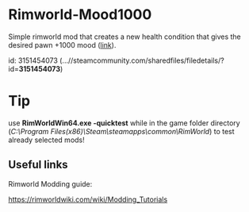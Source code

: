 # Rimworld-Mood1000

Simple rimworld mod that creates a new health condition that gives the desired pawn +1000 mood ([link](https://steamcommunity.com/sharedfiles/filedetails/?id=3151454073)).

id: 3151454073 (...//steamcommunity.com/sharedfiles/filedetails/?id=**3151454073**)

# Tip

use  **RimWorldWin64.exe -quicktest** while in the game folder directory (*C:\Program Files(x86)\Steam\steamapps\common\RimWorld*) to test already selected mods!

## Useful links

Rimworld Modding guide:

https://rimworldwiki.com/wiki/Modding_Tutorials
